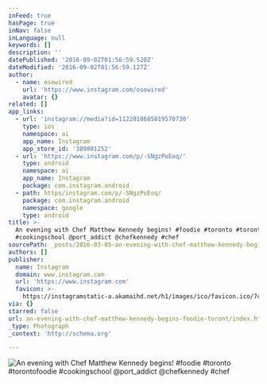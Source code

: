 ```yaml
---
inFeed: true
hasPage: true
inNav: false
inLanguage: null
keywords: []
description: ''
datePublished: '2016-09-02T01:56:59.520Z'
dateModified: '2016-09-02T01:56:59.127Z'
author:
  - name: osowired
    url: 'https://www.instagram.com/osowired'
    avatar: {}
related: []
app_links:
  - url: 'instagram://media?id=1122018685819570730'
    type: ios
    namespace: ai
    app_name: Instagram
    app_store_id: '389801252'
  - url: 'https://www.instagram.com/p/-SNgzPoEoq/'
    type: android
    namespace: ai
    app_name: Instagram
    package: com.instagram.android
  - path: https/instagram.com/p/-SNgzPoEoq/
    package: com.instagram.android
    namespace: google
    type: android
title: >-
  An evening with Chef Matthew Kennedy begins! #foodie #toronto #torontofoodie
  #cookingschool @port_addict @chefkennedy #chef
sourcePath: _posts/2016-03-05-an-evening-with-chef-matthew-kennedy-begins-foodie-toront.md
authors: []
publisher:
  name: Instagram
  domain: www.instagram.com
  url: 'https://www.instagram.com'
  favicon: >-
    https://instagramstatic-a.akamaihd.net/h1/images/ico/favicon.ico/7cdab0872b15.ico
via: {}
starred: false
url: an-evening-with-chef-matthew-kennedy-begins-foodie-toront/index.html
_type: Photograph
_context: 'http://schema.org'

---
```

![An evening with Chef Matthew Kennedy begins! #foodie #toronto #torontofoodie #cookingschool @port_addict @chefkennedy #chef](https://s3-us-west-2.amazonaws.com/the-grid-img/p/17d3a439652b5d9e6f1ee6bcbd84fe0d4a4eb6ac.jpg)